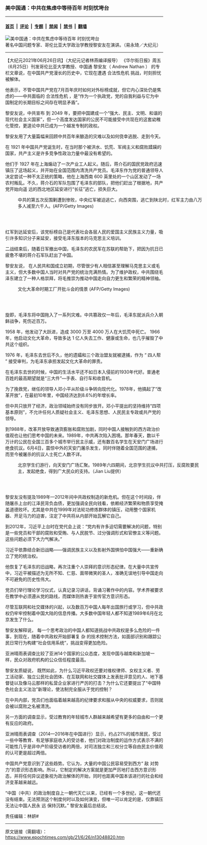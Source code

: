 ### 美中国通：中共在焦虑中等待百年 时刻忧垮台

---

#### [首页](../../../..?n13048820) &nbsp;|&nbsp; [评论](../../../../../epoch-comment?n13048820) &nbsp;|&nbsp; [专题](../../../../../epoch-special?n13048820) &nbsp;|&nbsp; [禁闻](../../../../../epoch-news?n13048820) &nbsp;|&nbsp; [禁书](../../../../../books?n13048820) &nbsp;|&nbsp; [翻墙](https://github.com/gfw-breaker/nogfw/blob/master/README.md?n13048820)


<div><img alt="美中国通：中共在焦虑中等待百年 时刻忧垮台" class="attachment-djy_600_400 size-djy_600_400 wp-post-image" src="https://i.epochtimes.com/assets/uploads/2008/11/81108124341804-600x400.jpg"/>
<div class="caption">
 著名中国问题专家、哥伦比亚大学政治学教授黎安友在演讲。（易永琦／大纪元）
</div></div><hr/><div class="post_content" id="artbody" itemprop="articleBody">
 <!-- article content begin -->
 <p>
  【大纪元2021年06月26日讯】（大纪元记者林燕编译报导）
  <span class="s2">
   《华尔街日报》周五（6月25日）刊发哥伦比亚大学教授、中国通
  </span>
  <span class="s3">
   黎安友（
  </span>
  <span class="s4">
   Andrew Nathan
  </span>
  <span class="s3">
   ）
  </span>
  的专栏文章说，在中国共产党漫长的历史中，它现在遭遇
  <ok href="https://www.epochtimes.com/gb/tag/%E5%90%88%E6%B3%95%E6%80%A7%E5%8D%B1%E6%9C%BA.html">
   合法性危机
  </ok>
  挑战，时刻担忧被解体。
 </p>
 <p>
  他表示，不管中国共产党在7月百年庆时如何对外标榜成就，但它内心深处仍是焦虑的——中共面临的
  <ok href="https://www.epochtimes.com/gb/tag/%E5%90%88%E6%B3%95%E6%80%A7%E5%8D%B1%E6%9C%BA.html">
   合法性危机
  </ok>
  ，是“作为一个执政党，党的自我利益与它为中国制定的长期目标之间存在明显矛盾”。
 </p>
 <p class="p3">
  <span class="s3">
   黎安友说，中共宣布
  </span>
  到
  <span class="s6">
   2049
  </span>
  年，要把中国建成一个“强大、民主、文明、和谐的现代社会主义国家”，但一个高度发达国家的公民不可能接受中共现在的这套幼稚化管控，更遑论中共已成为一个越发专制的政权。
 </p>
 <p class="p3">
  黎安友用了大量篇幅来回顾中共百年来酿造的灾难以及如何侥幸逃脱、走到今天。
 </p>
 <p class="p3">
  在
  <span class="s6">
   1921
  </span>
  年中国共产党诞生时，在当时那个被洪水、饥荒、军阀主义和腐败蹂躏的国家，共产主义是许多竞争性政治力量中最没有希望的。
 </p>
 <p class="p3">
  他们于
  <span class="s6">
   1927
  </span>
  年在上海煽动了一次产业工人起义。随后，蒋介石的国民党政府迅速镇压了这场起义，并开始在全国范围内清洗共产党员。毛泽东作为党的普通领导人决定尝试一种不太正统的策略，他在上海西南
  <span class="s6">
   600
  </span>
  英里处的一个山区发动了一场农村叛乱。不久，蒋介石的军队包围了毛泽东的部队，把他们赶出了根据地，共产党开始向遥
  <span class="s1">
   远的西北地区延安进行“长征”逃亡，损失巨大。
  </span>
 </p>
 <figure aria-describedby="caption-attachment-12996033" class="wp-caption aligncenter" id="attachment_12996033" style="width: 600px">
  <ok href="https://i.epochtimes.com/assets/uploads/2021/06/id12996033-GettyImages-182634383.jpg" target="_blank">
   <img alt="" class="wp-image-12996033" src="https://i.epochtimes.com/assets/uploads/2021/06/id12996033-GettyImages-182634383-450x310.jpg"/>
  </ok>
  <br/><figcaption class="wp-caption-text" id="caption-attachment-12996033">
   中共的第五次反围剿遭到惨败，中央红军被迫逃亡，向西突围，逃亡到陕北时，红军主力由八万多人减至六千人。(AFP/Getty Images)
  </figcaption><br/>
 </figure><br/>
 <p class="p3">
  红军到达延安后，该党标榜自己是代表社会各层人民的爱国主义民族主义力量，吸引许多知识分子来延安，接受毛泽东版本的马克思主义培训。
 </p>
 <p class="p3">
  二战结束后，随着日军撤出中国，毛泽东的农民军在苏联的帮助下，把因为抗日已疲惫不堪的蒋介石军队赶出了中国。
 </p>
 <p class="p3">
  <span class="s3">
   黎安友说，
  </span>
  在人民共和国成立初期，尽管很少有人相信甚至理解马克思主义或毛主义，但大多数中国人当时对共产党的统治充满热情。为了维护政权，中共围绕毛泽东建立了一种人格崇拜，将毛推崇为推动中国走向自力更生和繁荣的精神领袖。
 </p>
 <figure aria-describedby="caption-attachment-12216274" class="wp-caption aligncenter" id="attachment_12216274" style="width: 600px">
  <ok href="https://i.epochtimes.com/assets/uploads/2020/06/604110627051164-594x400.jpg" target="_blank">
   <img alt="" class="wp-image-12216274" src="https://i.epochtimes.com/assets/uploads/2020/06/604110627051164-594x400-450x303.jpg"/>
  </ok>
  <br/><figcaption class="wp-caption-text" id="caption-attachment-12216274">
   文化大革命时期工厂开批斗会的情景 (AFP/Getty Images)
  </figcaption><br/>
 </figure><br/>
 <p class="p3">
  旋即，毛泽东将中国拖入了一系列灾难。中共篡政仅一年后，毛泽东就派兵介入朝鲜战争，死伤近百万。
 </p>
 <p class="p3">
  <span class="s6">
   1958
  </span>
  年，他发动了大跃进，造成
  <span class="s6">
   3000
  </span>
  万至
  <span class="s6">
   4000
  </span>
  万人在大饥荒中死亡。
  <span class="s6">
   1966
  </span>
  年，他启动文化大革命，导致多达
  <span class="s6">
   1
  </span>
  亿人失去工作、健康或生命，也几乎摧毁了中共这个组织。
 </p>
 <p class="p3">
  <span class="s6">
   1976
  </span>
  年，毛泽东去世后不久，他的遗孀和三个政治盟友就被逮捕，作为
  <span class="s6">
   “
  </span>
  四人帮
  <span class="s6">
   ”
  </span>
  接受审判，为毛泽东承担发起文化大革命的罪责。
 </p>
 <p class="p3">
  在毛泽东去世的时候，中国的生活水平还不如日本入侵前的1930年代好。普通老百姓的最高期望就是“三大件”—手表、自行车和收音机。
 </p>
 <p class="p3">
  为了挽救党，继任的领导人邓小平从阶级斗争转向现代化。1978年，他搞起了“改革开放”，在最初10年里，中国经济达到8.6%的年增长率。
 </p>
 <p class="p3">
  但中共只放开了经济，政治领域始终没有同步放开。邓小平提出的坚持维持“四项基本原则”，不允许任何人质疑社会主义、毛泽东思想、人民民主专政或共产党的领导。
 </p>
 <p class="p3">
  到1988年，改革开放导致通货膨胀和腐败加剧，同时中国人接触到的西方政治价值观也让他们思考中国的未来。1989年，中共再次陷入困境。那年春天，数以千万计的公民在全国三百多个城市举行民主示威，还有数百名学生在天安门广场进行绝食抗议。6月4日，震惊中外的天安门屠杀发生，同时伴随着全国范围的逮捕，而至今被屠杀的抗议人士死亡人数不详。
 </p>
 <figure aria-describedby="caption-attachment-13031131" class="wp-caption aligncenter" id="attachment_13031131" style="width: 600px">
  <ok href="https://i.epochtimes.com/assets/uploads/2019/05/id13031131-June4th_Tiananmen_Massacre_1212-10_result.jpeg" target="_blank">
   <img alt="" class="wp-image-13031131" src="https://i.epochtimes.com/assets/uploads/2019/05/id13031131-June4th_Tiananmen_Massacre_1212-10_result-450x271.jpeg"/>
  </ok>
  <br/><figcaption class="wp-caption-text" id="caption-attachment-13031131">
   北京学生们游行，向天安门广场汇聚。1989年六四期间，北京学生抗议中共打压，反腐败要民主，发起绝食，得到广大民众的支持。（Jian Liu提供）
  </figcaption><br/>
 </figure><br/>
 <p class="p3">
  黎安友没有提及1989年—2012年间中共政权制造的新危机。但在这个时间段，伴随屠杀上台的江泽民背负血债，更加强调全民向钱看，依赖经济繁荣和物质享受掩盖道德败坏。尤其是中共在1999年对法轮功修炼群体的镇压，动用整个国家机器、开足马力的迫害，注定了中共将从内部开始瓦解它自己。
 </p>
 <p class="p3">
  到2012年，习近平上台时在党代会上说：“党内有许多迫切需要解决的问题，特别是一些党员和干部的腐败和受贿、与人民脱节、过分强调形式和官僚主义等问题。这些问题必须下大力气解决。”
 </p>
 <p class="p3">
  习近平依靠结合新旧战略——强调民族主义以及影射外国惧怕中国强大——重新确立了党的统治权。
 </p>
 <p class="p3">
  他恢复了毛泽东的旧战略，再次注重个人崇拜的意识形态纪律。在大量中共宣传中，习近平被描述为无所不知、仁慈、面带微笑的圣人，准确无误地引导中国走向不可避免的历史性伟大。
 </p>
 <p class="p3">
  党员们举行理论学习仪式，认真记录习讲话，背诵习著作中的内容。学术界被要求在教学中必须遵从党的路线，而媒体则热衷于宣传官方意识形态。
 </p>
 <p class="p3">
  尽管互联网和社交媒体的兴起，以及数百万中国人每年出国旅行或学习，但中共政权仍牢牢控制着中国大陆的信息传播。大多数中国年轻人都不知道1989年6月在北京发生了什么。
 </p>
 <p class="p3">
  <span class="s3">
   黎安友解释说，
  </span>
  每一个思考政治的中国人都知道挑战中共政权是多么危险的一件事，到现在，随着中共政权开始部署复
  <span class="s1">
   杂
  </span>
  的技术控制方法，如面部识别和跟踪公民日常行为构建“社会信用系统”，挑战变得更加危险。
 </p>
 <p class="p3">
  亚洲晴雨表调查比较了亚洲14个国家的公众态度，发现中国与越南和新加坡一样，民众对政府机构的公众信任程度最高。
 </p>
 <p class="p3">
  <span class="s3">
   黎安友质疑说，
  </span>
  既然如此，为什么习近平政权还要对维权律师、女权主义者、劳工活动家、独立公民社会团体、在互联网和社交媒体上发表批评意见的人、地下基督徒以及像马云那样的私营企业家进行严厉的打击？为什么它还要提出了“中国特色社会主义法治”新理论，使法制完全服从于党的控制？
 </p>
 <p class="p3">
  在中共内部，党员们也面临着越来越高的纪律要求和服从中央的权威要求，否则就会被以腐败之名被清洗。
 </p>
 <p class="p3">
  另一方面的调查显示，受过教育的年轻城市人群越来越希望有更多的自由和一个更有反应的政府。
 </p>
 <p class="p3">
  亚洲晴雨表调查（2014—2016年在中国进行）显示，约占21%的城市居民，受过一些中等教育、有足够家庭收入的受访者，他们对政治制度的运作方式表示不满的可能性几乎是非中产阶级受访者的两倍，对司法独立和三权分立等自由民主价值观的认可更是超过两倍。
 </p>
 <p class="p3">
  中国共产党意识到了这些趋势。它认为，大量的中国公民容易受到西方“
  <span class="s1">
   敌
  </span>
  对势力”的意识形态影响。所以，它制定的解决方案就是更加严厉地打击西方意识形态，并将任何异议迹象视为政治解体的开始，同时也距离中国本该进行的社会和经济变革越来越远。
 </p>
 <p class="p3">
  “中国（中共）的政治制度自上一朝代灭亡以来，已经有一个多世纪，这一朝代还没有结束。无法预测这个制度何时以及如何演变，但唯一可以肯定的是，仅靠镇压无法让中国人民永
  <span class="s1">
   远
  </span>
  保持沉默。”
  <span class="s3">
   黎安友最后总结说。
  </span>
 </p>
 <p class="p3">
  责任编辑：林妍#
 </p>
 <!-- article content end -->
 <div id="below_article_ad">
 </div>
</div>


---

原文链接（需翻墙）：https://www.epochtimes.com/gb/21/6/26/n13048820.htm